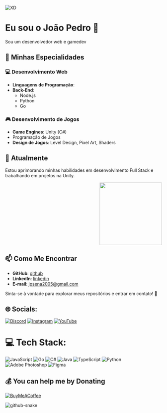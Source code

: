 ![XD](https://github.com/user-attachments/assets/fffff904-be93-4c1b-93cb-01625d9ff9fc)

# Eu sou o João Pedro 👋

Sou um desenvolvedor web e gamedev

## 🚀 Minhas Especialidades

### 💻 Desenvolvimento Web
- **Linguagens de Programação**:
- **Back-End**:
  - Node.js
  - Python
  - Go

### 🎮 Desenvolvimento de Jogos
- **Game Engines**: Unity (C#)
- Programação de Jogos
- **Design de Jogos**: Level Design, Pixel Art, Shaders

## 🌱 Atualmente
Estou aprimorando minhas habilidades em desenvolvimento Full Stack e trabalhando em projetos na Unity.

<div align="right">
  <img height="200" src="https://media.tenor.com/kdXxNPD43vIAAAAi/silly-cat-meme.gif"  />
</div>

## 📫 Como Me Encontrar
- **GitHub**: [github](https://github.com/dctrxd)
- **LinkedIn**: [linkedin](https://www.linkedin.com/in/joão-pedro-de-sena-a0baa52a5/)
- **E-mail**: jpsena2005@gmail.com

Sinta-se à vontade para explorar meus repositórios e entrar em contato! 🚀

## 🌐 Socials:
[![Discord](https://img.shields.io/badge/Discord-%237289DA.svg?logo=discord&logoColor=white)](https://discord.gg/doctorxd) [![Instagram](https://img.shields.io/badge/Instagram-%23E4405F.svg?logo=Instagram&logoColor=white)](https://instagram.com/joaopssx) [![YouTube](https://img.shields.io/badge/YouTube-%23FF0000.svg?logo=YouTube&logoColor=white)](https://youtube.com/@DctrXD) 

# 💻 Tech Stack:
![JavaScript](https://img.shields.io/badge/javascript-%23323330.svg?style=for-the-badge&logo=javascript&logoColor=%23F7DF1E) ![Go](https://img.shields.io/badge/go-%2300ADD8.svg?style=for-the-badge&logo=go&logoColor=white) ![C#](https://img.shields.io/badge/c%23-%23239120.svg?style=for-the-badge&logo=csharp&logoColor=white) ![Java](https://img.shields.io/badge/java-%23ED8B00.svg?style=for-the-badge&logo=openjdk&logoColor=white) ![TypeScript](https://img.shields.io/badge/typescript-%23007ACC.svg?style=for-the-badge&logo=typescript&logoColor=white) ![Python](https://img.shields.io/badge/python-3670A0?style=for-the-badge&logo=python&logoColor=ffdd54) ![Adobe Photoshop](https://img.shields.io/badge/adobe%20photoshop-%2331A8FF.svg?style=for-the-badge&logo=adobe%20photoshop&logoColor=white) ![Figma](https://img.shields.io/badge/figma-%23F24E1E.svg?style=for-the-badge&logo=figma&logoColor=white)

  ## 💰 You can help me by Donating
  [![BuyMeACoffee](https://img.shields.io/badge/Buy%20Me%20a%20Coffee-ffdd00?style=for-the-badge&logo=buy-me-a-coffee&logoColor=black)](https://buymeacoffee.com/https://buymeacoffee.com/doctorxd) 

<picture>
  <source media="(prefers-color-scheme: dark)" srcset="https://raw.githubusercontent.com/tobiasmeyhoefer/tobiasmeyhoefer/output/github-snake-dark.svg" />
  <source media="(prefers-color-scheme: light)" srcset="https://raw.githubusercontent.com/tobiasmeyhoefer/tobiasmeyhoefer/output/github-snake.svg" />
  <img alt="github-snake" src="https://raw.githubusercontent.com/tobiasmeyhoefer/tobiasmeyhoefer/output/github-snake.svg" />
</picture>
